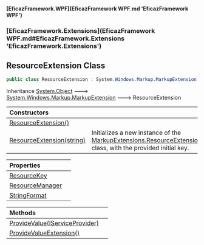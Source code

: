 #### [EficazFramework.WPF](EficazFramework WPF.md 'EficazFramework WPF')
### [EficazFramework.Extensions](EficazFramework WPF.md#EficazFramework.Extensions 'EficazFramework.Extensions')

## ResourceExtension Class

```csharp
public class ResourceExtension : System.Windows.Markup.MarkupExtension
```

Inheritance [System.Object](https://docs.microsoft.com/en-us/dotnet/api/System.Object 'System.Object') &#129106; [System.Windows.Markup.MarkupExtension](https://docs.microsoft.com/en-us/dotnet/api/System.Windows.Markup.MarkupExtension 'System.Windows.Markup.MarkupExtension') &#129106; ResourceExtension

| Constructors | |
| :--- | :--- |
| [ResourceExtension()](EficazFramework.Extensions/ResourceExtension/ResourceExtension().md 'EficazFramework.Extensions.ResourceExtension.ResourceExtension()') | |
| [ResourceExtension(string)](EficazFramework.Extensions/ResourceExtension/ResourceExtension(string).md 'EficazFramework.Extensions.ResourceExtension.ResourceExtension(string)') | Initializes a new instance of the [MarkupExtensions.ResourceExtension](https://docs.microsoft.com/en-us/dotnet/api/MarkupExtensions.ResourceExtension 'MarkupExtensions.ResourceExtension') class, with the provided initial key. |

| Properties | |
| :--- | :--- |
| [ResourceKey](EficazFramework.Extensions/ResourceExtension/ResourceKey.md 'EficazFramework.Extensions.ResourceExtension.ResourceKey') | |
| [ResourceManager](EficazFramework.Extensions/ResourceExtension/ResourceManager.md 'EficazFramework.Extensions.ResourceExtension.ResourceManager') | |
| [StringFormat](EficazFramework.Extensions/ResourceExtension/StringFormat.md 'EficazFramework.Extensions.ResourceExtension.StringFormat') | |

| Methods | |
| :--- | :--- |
| [ProvideValue(IServiceProvider)](EficazFramework.Extensions/ResourceExtension/ProvideValue(IServiceProvider).md 'EficazFramework.Extensions.ResourceExtension.ProvideValue(System.IServiceProvider)') | |
| [ProvideValueExtension()](EficazFramework.Extensions/ResourceExtension/ProvideValueExtension().md 'EficazFramework.Extensions.ResourceExtension.ProvideValueExtension()') | |
